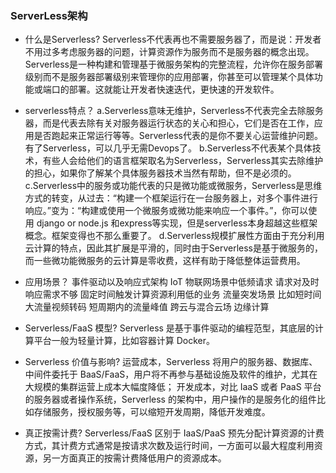 ### ServerLess架构

- 什么是Serverless?
Serverless不代表再也不需要服务器了，而是说：开发者不用过多考虑服务器的问题，计算资源作为服务而不是服务器的概念出现。Serverless是一种构建和管理基于微服务架构的完整流程，允许你在服务部署级别而不是服务器部署级别来管理你的应用部署，你甚至可以管理某个具体功能或端口的部署。这就能让开发者快速迭代，更快速的开发软件。

- serverless特点？
a.Serverless意味无维护，Serverless不代表完全去除服务器，而是代表去除有关对服务器运行状态的关心和担心，它们是否在工作，应用是否跑起来正常运行等等。Serverless代表的是你不要关心运营维护问题。有了Serverless，可以几乎无需Devops了。
b.Serverless不代表某个具体技术，有些人会给他们的语言框架取名为Serverless，Serverless其实去除维护的担心，如果你了解某个具体服务器技术当然有帮助，但不是必须的。
c.Serverless中的服务或功能代表的只是微功能或微服务，Serverless是思维方式的转变，从过去：“构建一个框架运行在一台服务器上，对多个事件进行响应。”变为：“构建或使用一个微服务或微功能来响应一个事件。”，你可以使用 django or node.js 和express等实现，但是serverless本身超越这些框架概念。框架变得也不那么重要了。
d.Serverless规模扩展性方面由于充分利用云计算的特点，因此其扩展是平滑的，同时由于Serverless是基于微服务的，而一些微功能微服务的云计算是零收费，这样有助于降低整体运营费用。

- 应用场景？
事件驱动以及响应式架构
IoT 物联网场景中低频请求
请求对及时响应需求不够
固定时间触发计算资源利用低的业务
流量突发场景
比如短时间大流量视频转码
短周期内的流量峰值
跨云与混合云场
边缘计算

- Serverless/FaaS 模型?
Serverless 是基于事件驱动的编程范型，其底层的计算平台一般为轻量计算，比如容器计算 Docker。

- Serverless 价值与影响?
运营成本，Serverless 将用户的服务器、数据库、中间件委托于 BaaS/FaaS，用户将不再参与基础设施及软件的维护，尤其在大规模的集群运营上成本大幅度降低；
开发成本，对比 IaaS 或者 PaaS 平台的服务器或者操作系统，Serverless 的架构中，用户操作的是服务化的组件比如存储服务，授权服务等，可以缩短开发周期，降低开发难度。

- 真正按需计费?
Serverless/FaaS 区别于 IaaS/PaaS 预先分配计算资源的计费方式，其计费方式通常是按请求次数及运行时间，一方面可以最大程度利用资源，另一方面真正的按需计费降低用户的资源成本。


